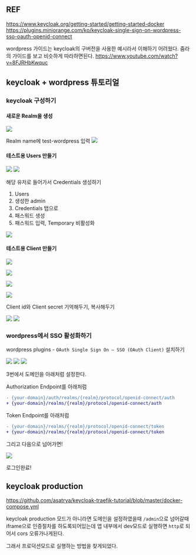 ## REF

https://www.keycloak.org/getting-started/getting-started-docker
https://plugins.miniorange.com/ko/keycloak-single-sign-on-wordpress-sso-oauth-openid-connect

wordpress 가이드는 keycloak의 구버전을 사용한 예시라서 이해하기 어려웠다. 줌라의 가이드를 보고 비슷하게 따라하면된다.
https://www.youtube.com/watch?v=8FJRHbKwquc

## keycloak + wordpress 튜토리얼

### keycloak 구성하기

#### 새로운 Realm을 생성
![](./docs/SCR-20231007-cggu.png)

Realm name에 test-wordpress 입력
![](./docs/SCR-20231007-chad.png)

#### 테스트용 Users 만들기
![](./docs/SCR-20231007-chob.png)
![](./docs/SCR-20231007-chua.png)

해당 유저로 들어가서 Credentials 생성하기

1. Users
2. 생성한 admin
3. Credentials 탭으로
4. 패스워드 생성
5. 패스워드 입력, Temporary 비활성화

![](./docs/SCR-20231007-ciij.png)

#### 테스트용 Client 만들기

![](./docs/SCR-20231007-cixi.png)

![](./docs/SCR-20231007-cjgm.png)

![](./docs/SCR-20231007-ckwf.png)

![](./docs/SCR-20231007-cjgt.png)

Client id와 Client secret 기억해두기, 복사해두기

![](./docs/SCR-20231007-clct.png)
![](./docs/SCR-20231007-clex.png)

### wordpress에서 SSO 활성화하기

wordpress plugins - `OAuth Single Sign On – SSO (OAuth Client)` 설치하기

![](./docs/SCR-20231007-cmif.png)
![](./docs/SCR-20231007-cmju.png)
![](./docs/SCR-20231007-cmlr.png)

3번에서 도메인을 아래처럼 설정한다.

Authorization Endpoint를 아래처럼

```diff
- {your-domain}/auth/realms/{realm}/protocol/openid-connect/auth
+ {your-domain}/realms/{realm}/protocol/openid-connect/auth
```

Token Endpoint를 아래처럼

```diff
- {your-domain}/realms/{realm}/protocol/openid-connect/token
+ {your-domain}/realms/{realm}/protocol/openid-connect/token
```

그리고 다음으로 넘어가면!


![](./docs/SCR-20231007-cvsa.png)

로그인완료!

## keycloak production

https://github.com/asatrya/keycloak-traefik-tutorial/blob/master/docker-compose.yml

keycloak production 모드가 아니라면 도메인을 설정하였을때 `/admin`으로 넘어갈때 iframe으로 인증절차를 하도록되어있는데 앱 내부에서 dev모드로 실행하면 `http`로 되어서 cors 오류가나게된다.

그래서 프로덕션모드로 실행하는 방법을 찾게되었다.